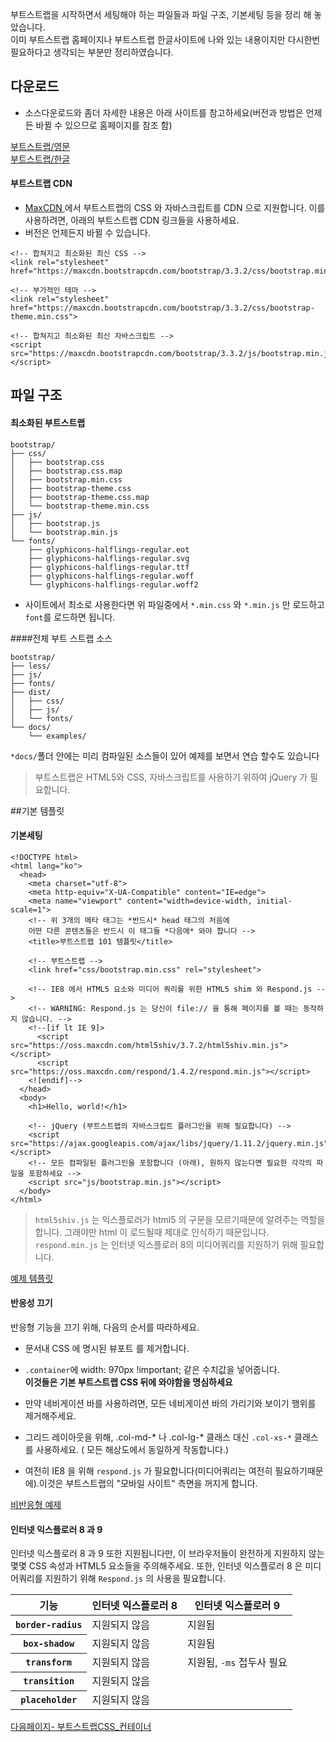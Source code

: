 ﻿
부트스트랩을 시작하면서 세팅해야 하는 파일들과 파일 구조, 기본세팅 등을 정리 해 놓았습니다.  
이미 부트스트랩 홈페이지나 부트스트랩 한글사이트에 나와 있는 내용이지만 다시한번 필요하다고 생각되는 부분만 정리하였습니다.


## 다운로드

* 소스다운로드와 좀더 자세한 내용은 아래 사이트를 참고하세요(버전과 방법은 언제든 바뀔 수 있으므로 홈페이지를 참조 함)

[부트스트랩/영문](http://getbootstrap.com/getting-started/)  
[부트스트랩/한글](http://bootstrapk.com/getting-started/)

#### 부트스트랩 CDN 

  * [MaxCDN ](https://www.maxcdn.com/) 에서 부트스트랩의 CSS 와 자바스크립트를 CDN 으로 지원합니다. 이를 사용하려면, 아래의 부트스트랩 CDN 링크들을 사용하세요.
  * 버전은 언제든지 바뀔 수 있습니다.

```
<!-- 합쳐지고 최소화된 최신 CSS -->
<link rel="stylesheet" href="https://maxcdn.bootstrapcdn.com/bootstrap/3.3.2/css/bootstrap.min.css">

<!-- 부가적인 테마 -->
<link rel="stylesheet" href="https://maxcdn.bootstrapcdn.com/bootstrap/3.3.2/css/bootstrap-theme.min.css">

<!-- 합쳐지고 최소화된 최신 자바스크립트 -->
<script src="https://maxcdn.bootstrapcdn.com/bootstrap/3.3.2/js/bootstrap.min.js"></script>
```

## 파일 구조

#### 최소화된 부트스트랩

```
bootstrap/
├── css/
│   ├── bootstrap.css
│   ├── bootstrap.css.map
│   ├── bootstrap.min.css
│   ├── bootstrap-theme.css
│   ├── bootstrap-theme.css.map
│   └── bootstrap-theme.min.css
├── js/
│   ├── bootstrap.js
│   └── bootstrap.min.js
└── fonts/
    ├── glyphicons-halflings-regular.eot
    ├── glyphicons-halflings-regular.svg
    ├── glyphicons-halflings-regular.ttf
    ├── glyphicons-halflings-regular.woff
    └── glyphicons-halflings-regular.woff2
```

* 사이트에서 최소로 사용한다면 위 파일중에서 `*.min.css` 와 `*.min.js` 만 로드하고 `font`를 로드하면 됩니다.

####전체 부트 스트랩 소스 

```
bootstrap/
├── less/
├── js/
├── fonts/
├── dist/
│   ├── css/
│   ├── js/
│   └── fonts/
└── docs/
    └── examples/
```

`*docs/`폴더 안에는 미리 컴파일된 소스들이 있어 예제를 보면서 연습 할수도 있습니다

> 부트스트랩은 HTML5와 CSS, 자바스크립트를 사용하기 위하여  jQuery 가 
> 필요합니다.  

##기본 템플릿 

#### 기본세팅

```
<!DOCTYPE html>
<html lang="ko">
  <head>
    <meta charset="utf-8">
    <meta http-equiv="X-UA-Compatible" content="IE=edge">
    <meta name="viewport" content="width=device-width, initial-scale=1">
    <!-- 위 3개의 메타 태그는 *반드시* head 태그의 처음에 
    어떤 다른 콘텐츠들은 반드시 이 태그들 *다음에* 와야 합니다 -->
    <title>부트스트랩 101 템플릿</title>

    <!-- 부트스트랩 -->
    <link href="css/bootstrap.min.css" rel="stylesheet">

    <!-- IE8 에서 HTML5 요소와 미디어 쿼리를 위한 HTML5 shim 와 Respond.js -->
    <!-- WARNING: Respond.js 는 당신이 file:// 을 통해 페이지를 볼 때는 동작하지 않습니다. -->
    <!--[if lt IE 9]>
      <script src="https://oss.maxcdn.com/html5shiv/3.7.2/html5shiv.min.js"></script>
      <script src="https://oss.maxcdn.com/respond/1.4.2/respond.min.js"></script>
    <![endif]-->
  </head>
  <body>
    <h1>Hello, world!</h1>

    <!-- jQuery (부트스트랩의 자바스크립트 플러그인을 위해 필요합니다) -->
    <script src="https://ajax.googleapis.com/ajax/libs/jquery/1.11.2/jquery.min.js"></script>
    <!-- 모든 컴파일된 플러그인을 포함합니다 (아래), 원하지 않는다면 필요한 각각의 파일을 포함하세요 -->
    <script src="js/bootstrap.min.js"></script>
  </body>
</html>
```

> `html5shiv.js` 는 익스플로러가 html5 의 구문을 모르기때문에 알려주는 역할을
> 합니다. 그래야만 html 이 로드될때 제대로 인식하기 때문입니다.
> `respond.min.js` 는 인터넷 익스플로러 8의 미디어쿼리를 지원하기 위해 
> 필요합니다.

[예제 템플릿](http://getbootstrap.com/getting-started/#examples)


#### 반응성 끄기 

반응형 기능을 끄기 위해, 다음의 순서를 따라하세요. 

* 문서내 CSS 에 명시된 뷰포트 <meta>를 제거합니다.
* `.container`에 width: 970px !important; 같은 수치값을 넣어줍니다.  
  **이것들은 기본 부트스트랩 CSS 뒤에 와야함을 명심하세요**

* 만약 네비게이션 바를 사용하려면, 모든 네비게이션 바의 가리기와 보이기 행위를 제거해주세요.
* 그리드 레이아웃을 위해, .col-md-* 나 .col-lg-* 클래스 대신 `.col-xs-*` 클래스를 사용하세요. ( 모든 해상도에서 동일하게 작동합니다.)

* 여전히 IE8 을 위해 `respond.js` 가 필요합니다(미디어쿼리는 여전히 필요하기때문에).이것은 부트스트랩의 "모바일 사이트" 측면을 꺼지게 합니다.


[비반응형 예제](http://bootstrapk.com/examples/non-responsive/)


#### 인터넷 익스플로러 8 과 9

인터넷 익스플로러 8 과 9 또한 지원됩니다만, 이 브라우저들이 완전하게 지원하지 않는 몇몇 CSS 속성과 HTML5 요소들을 주의해주세요. 또한, 인터넷 익스플로러 8 은 미디어쿼리를 지원하기 위해 `Respond.js` 의 사용을 필요합니다.

<html>
<head>
  <link rel="stylesheet" href="https://maxcdn.bootstrapcdn.com/bootstrap/3.3.2/css/bootstrap.min.css">
  <link rel="stylesheet" href="https://maxcdn.bootstrapcdn.com/bootstrap/3.3.2/css/bootstrap-theme.min.css">
  <script src="https://maxcdn.bootstrapcdn.com/bootstrap/3.3.2/js/bootstrap.min.js"></script>
  <title></title>
</head>
<body>
  <div class="">
    <table class="table table-bordered table-striped">
      <thead>
        <tr>
          <th class="col-xs-4">기능</th>
          <th class="col-xs-4">인터넷 익스플로러 8</th>
          <th class="col-xs-4">인터넷 익스플로러 9</th>
        </tr>
      </thead>
      <tbody>
        <tr>
          <th scope="row"><code>border-radius</code></th>
          <td class="text-danger"><span class="glyphicon glyphicon-remove" aria-hidden="true"></span> 지원되지 않음</td>
          <td class="text-success"><span class="glyphicon glyphicon-ok" aria-hidden="true"></span> 지원됨</td>
        </tr>
        <tr>
          <th scope="row"><code>box-shadow</code></th>
          <td class="text-danger"><span class="glyphicon glyphicon-remove" aria-hidden="true"></span> 지원되지 않음</td>
          <td class="text-success"><span class="glyphicon glyphicon-ok" aria-hidden="true"></span> 지원됨</td>
        </tr>
        <tr>
          <th scope="row"><code>transform</code></th>
          <td class="text-danger"><span class="glyphicon glyphicon-remove" aria-hidden="true"></span> 지원되지 않음</td>
          <td class="text-success"><span class="glyphicon glyphicon-ok" aria-hidden="true"></span> 지원됨, <code>-ms</code> 접두사 필요</td>
        </tr>
        <tr>
          <th scope="row"><code>transition</code></th>
          <td colspan="2" class="text-danger"><span class="glyphicon glyphicon-remove" aria-hidden="true"></span> 지원되지 않음</td>
        </tr>
        <tr>
          <th scope="row"><code>placeholder</code></th>
          <td colspan="2" class="text-danger"><span class="glyphicon glyphicon-remove" aria-hidden="true"></span> 지원되지 않음</td>
        </tr>
      </tbody>
    </table>
  </div>
</body>
</html>




[다음페이지- 부트스트랩CSS_컨테이너](css-container.md)


